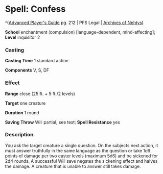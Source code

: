 # Spell: Confess

^([Advanced Player's Guide][ss-confess] pg. 212 | PFS Legal | [Archives of Nehtys][sn-confess])

**School** enchantment (compulsion) [language-dependent, mind-affecting]; **Level** inquisitor 2

### Casting

**Casting Time** 1 standard action

**Components** V, S, DF

### Effect

**Range** close (25 ft. + 5 ft./2 levels)

**Target** one creature

**Duration** 1 round

**Saving Throw** Will partial, see text; **Spell Resistance** yes

### Description

You ask the target creature a single question. On the subjects next action, it must answer truthfully in the same language as the question or take 1d6 points of damage per two caster levels (maximum 5d6) and be sickened for 2d4 rounds. A successful Will save negates the sickening effect and halves the damage. A creature that is unable to answer still takes damage.

[ss-confess]: http://paizo.com/pathfinderRPG/v57
[sn-confess]: http://www.archivesofnethys.com/SpellDisplay.aspx?ItemName=Confess